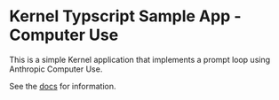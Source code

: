 # Kernel Typscript Sample App - Computer Use

This is a simple Kernel application that implements a prompt loop using Anthropic Computer Use.

See the [docs](https://docs.onkernel.com/quickstart) for information.